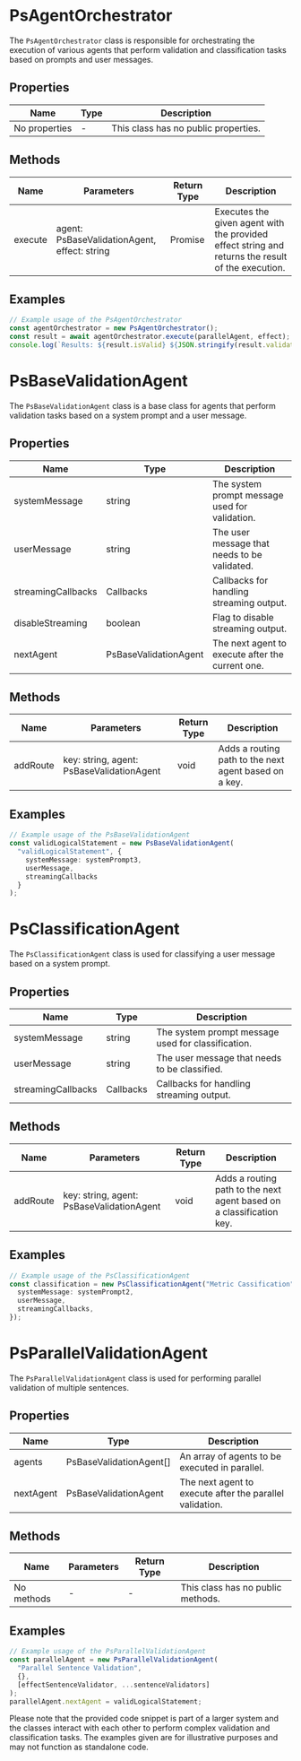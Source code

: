 # PsAgentOrchestrator

The `PsAgentOrchestrator` class is responsible for orchestrating the execution of various agents that perform validation and classification tasks based on prompts and user messages.

## Properties

| Name                | Type   | Description               |
|---------------------|--------|---------------------------|
| No properties       | -      | This class has no public properties. |

## Methods

| Name    | Parameters | Return Type | Description |
|---------|------------|-------------|-------------|
| execute | agent: PsBaseValidationAgent, effect: string | Promise<any> | Executes the given agent with the provided effect string and returns the result of the execution. |

## Examples

```typescript
// Example usage of the PsAgentOrchestrator
const agentOrchestrator = new PsAgentOrchestrator();
const result = await agentOrchestrator.execute(parallelAgent, effect);
console.log(`Results: ${result.isValid} ${JSON.stringify(result.validationErrors)}`);
```

# PsBaseValidationAgent

The `PsBaseValidationAgent` class is a base class for agents that perform validation tasks based on a system prompt and a user message.

## Properties

| Name           | Type   | Description               |
|----------------|--------|---------------------------|
| systemMessage  | string | The system prompt message used for validation. |
| userMessage    | string | The user message that needs to be validated. |
| streamingCallbacks | Callbacks | Callbacks for handling streaming output. |
| disableStreaming | boolean | Flag to disable streaming output. |
| nextAgent      | PsBaseValidationAgent | The next agent to execute after the current one. |

## Methods

| Name    | Parameters | Return Type | Description |
|---------|------------|-------------|-------------|
| addRoute | key: string, agent: PsBaseValidationAgent | void | Adds a routing path to the next agent based on a key. |

## Examples

```typescript
// Example usage of the PsBaseValidationAgent
const validLogicalStatement = new PsBaseValidationAgent(
  "validLogicalStatement", {
    systemMessage: systemPrompt3,
    userMessage,
    streamingCallbacks
  }
);
```

# PsClassificationAgent

The `PsClassificationAgent` class is used for classifying a user message based on a system prompt.

## Properties

| Name           | Type   | Description               |
|----------------|--------|---------------------------|
| systemMessage  | string | The system prompt message used for classification. |
| userMessage    | string | The user message that needs to be classified. |
| streamingCallbacks | Callbacks | Callbacks for handling streaming output. |

## Methods

| Name    | Parameters | Return Type | Description |
|---------|------------|-------------|-------------|
| addRoute | key: string, agent: PsBaseValidationAgent | void | Adds a routing path to the next agent based on a classification key. |

## Examples

```typescript
// Example usage of the PsClassificationAgent
const classification = new PsClassificationAgent("Metric Cassification", {
  systemMessage: systemPrompt2,
  userMessage,
  streamingCallbacks,
});
```

# PsParallelValidationAgent

The `PsParallelValidationAgent` class is used for performing parallel validation of multiple sentences.

## Properties

| Name           | Type   | Description               |
|----------------|--------|---------------------------|
| agents         | PsBaseValidationAgent[] | An array of agents to be executed in parallel. |
| nextAgent      | PsBaseValidationAgent | The next agent to execute after the parallel validation. |

## Methods

| Name    | Parameters | Return Type | Description |
|---------|------------|-------------|-------------|
| No methods | - | - | This class has no public methods. |

## Examples

```typescript
// Example usage of the PsParallelValidationAgent
const parallelAgent = new PsParallelValidationAgent(
  "Parallel Sentence Validation",
  {},
  [effectSentenceValidator, ...sentenceValidators]
);
parallelAgent.nextAgent = validLogicalStatement;
```

Please note that the provided code snippet is part of a larger system and the classes interact with each other to perform complex validation and classification tasks. The examples given are for illustrative purposes and may not function as standalone code.